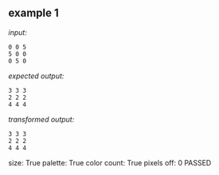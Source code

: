 
## example 1
*input:*
```
0 0 5
5 0 0
0 5 0
```
*expected output:*
```
3 3 3
2 2 2
4 4 4
```
*transformed output:*
```
3 3 3
2 2 2
4 4 4
```
size: True
palette: True
color count: True
pixels off: 0
PASSED
